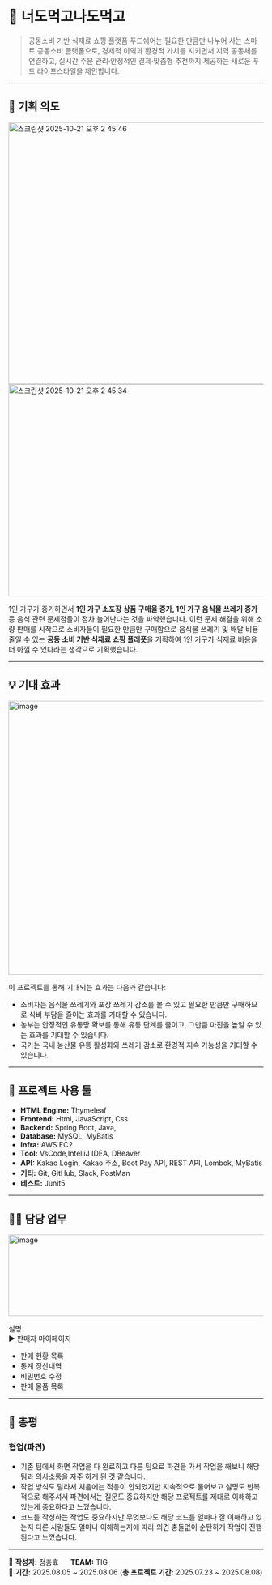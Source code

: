# 🚀 너도먹고나도먹고
> 공동소비 기반 식재료 쇼핑 플랫폼
푸드쉐어는 필요한 만큼만 나누어 사는 스마트 공동소비 플랫폼으로, 경제적 이익과 환경적 가치를 지키면서 지역 공동체를 연결하고, 실시간 주문 관리·안정적인 결제·맞춤형 추천까지 제공하는 새로운 푸드 라이프스타일을 제안합니다.


---

## 🎯 기획 의도
<img width="722" height="517" alt="스크린샷 2025-10-21 오후 2 45 46" src="https://github.com/user-attachments/assets/ebc3b8d6-1e02-491d-aeb0-0895a120bf8d"/>
<img width="733" height="419" alt="스크린샷 2025-10-21 오후 2 45 34" src="https://github.com/user-attachments/assets/26338459-9f9b-4b6f-9206-13fc6d20cae5"/>

1인 가구가 증가하면서 **1인 가구 소포장 상품 구매율 증가, 1인 가구 음식물 쓰레기 증가** 등 음식 관련 문제점들이 점차 늘어난다는 것을 파악했습니다. 이런 문제 해결을 위해 소량 판매를 시작으로 소비자들이 필요한 만큼만
구매함으로 음식물 쓰레기 및 배달 비용 줄일 수 있는 **공동 소비 기반 식재료 쇼핑 플래폿**을 기획하여 1인 가구가 식재료 비용을 더 아낄 수 있다라는 생각으로 기획했습니다.

---

## 💡 기대 효과
<img width="975" height="541" alt="image" src="https://github.com/user-attachments/assets/8d0c6ace-c525-4987-aca3-213be251be2b" />

이 프로젝트를 통해 기대되는 효과는 다음과 같습니다:
- 소비자는 음식물 쓰레기와 포장 쓰레기 감소를 볼 수 있고 필요한 만큼만 구매하므로 식비 부담을 줄이는 효과를 기대할 수 있습니다.
- 농부는 안정적인 유통망 확보를 통해 유통 단계를 줄이고, 그만큼 마진을 높일 수 있는 효과를 기대할 수 있습니다.
- 국가는 국내 농산물 유통 활성화와 쓰레기 감소로 환경적 지속 가능성을 기대할 수 있습니다.

---

## 🧰 프로젝트 사용 툴
- **HTML Engine:** Thymeleaf
- **Frontend:** Html, JavaScript, Css
- **Backend:** Spring Boot, Java, 
- **Database:** MySQL, MyBatis  
- **Infra:** AWS EC2  
- **Tool:** VsCode,IntelliJ IDEA, DBeaver
- **API:** Kakao Login, Kakao 주소, Boot Pay API, REST API, Lombok, MyBatis  
- **기타:** Git, GitHub, Slack, PostMan
- **테스트:** Junit5

---

## 👩‍💻 담당 업무
<img width="688" height="161" alt="image" src="https://github.com/user-attachments/assets/2d8ab724-20e4-4b52-9ecf-48b6a94b49e4" />

설명  
▶ 판매자 마이페이지           
  - 판매 현황 목록
  - 통계 정산내역
  - 비밀번호 수정
  - 판매 물품 목록
   
---

## 🧭 총평
    
### 협업(파견)
  - 기존 팀에서 화면 작업을 다 완료하고 다른 팀으로 파견을 가서 작업을 해보니 해당 팀과 의사소통을 자주 하게 된 것 같습니다.
  - 작업 방식도 달라서 처음에는 적응이 안되었지만 지속적으로 물어보고 설명도 반복적으로 해주셔서 파견에서는 질문도 중요하지만 해당 프로젝트를 제대로 이해하고 있는게 중요하다고 느꼈습니다.
  - 코드를 작성하는 작업도 중요하지만 무엇보다도 해당 코드를 얼마나 잘 이해하고 있는지 다른 사람들도 얼마나 이해하는지에 따라 의견 충돌없이 순탄하게 작업이 진행된다고 느꼈습니다.
---

📌 **작성자:** 정충효 &nbsp;&nbsp;&nbsp;&nbsp; **TEAM:** TIG <br>
📅 **기간:** 2025.08.05 ~ 2025.08.06  (**총 프로젝트 기간:** 2025.07.23 ~ 2025.08.08)
